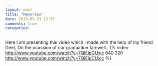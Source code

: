 ```yaml
---
layout: post
title: "Memories"
date: 2013-05-31 12:53
comments: true
categories: 
---
```

Here I am presenting this video which i made with the help of my friend Geet, On the ocassion of  our graduation farewell..
{% video http://www.youtube.com/watch?v=7QiEipCUxic 640 320 http://www.youtube.com/watch?v=7QiEipCUxic %}

